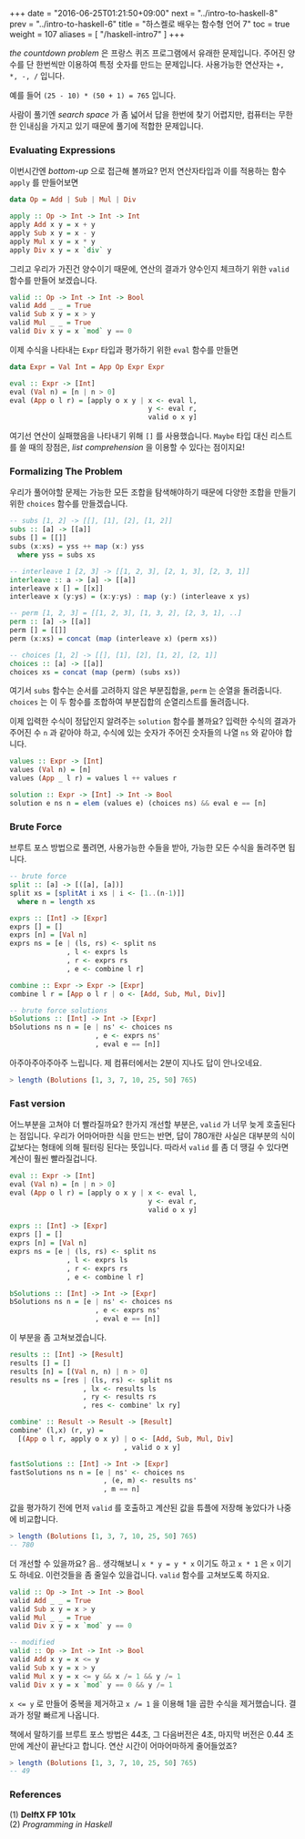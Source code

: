 +++
date = "2016-06-25T01:21:50+09:00"
next = "../intro-to-haskell-8"
prev = "../intro-to-haskell-6"
title = "하스켈로 배우는 함수형 언어 7"
toc = true
weight = 107
aliases = [
    "/haskell-intro7"
]
+++

*the countdown problem* 은 프랑스 퀴즈 프로그램에서 유래한 문제입니다. 주어진 양수를 단 한번씩만 이용하여 특정 숫자를 만드는 문제입니다. 사용가능한 연산자는 `+, *, -, /` 입니다.

예를 들어 `(25 - 10) * (50 + 1) = 765` 입니다. 

사람이 풀기엔 *search space* 가 좀 넓어서 답을 한번에 찾기 어렵지만, 컴퓨터는 무한한 인내심을 가지고 있기 때문에 풀기에 적합한 문제입니다.

### Evaluating Expressions

이번시간엔 *bottom-up* 으로 접근해 볼까요? 먼저 연산자타입과 이를 적용하는 함수 `apply` 를 만들어보면

```haskell
data Op = Add | Sub | Mul | Div

apply :: Op -> Int -> Int -> Int
apply Add x y = x + y
apply Sub x y = x - y
apply Mul x y = x * y
apply Div x y = x `div` y
```

그리고 우리가 가진건 양수이기 때문에, 연산의 결과가 양수인지 체크하기 위한 `valid` 함수를 만들어 보겠습니다. 

```haskell
valid :: Op -> Int -> Int -> Bool
valid Add _ _ = True
valid Sub x y = x > y
valid Mul _ _ = True
valid Div x y = x `mod` y == 0
```

이제 수식을 나타내는 `Expr` 타입과 평가하기 위한 `eval` 함수를 만들면

```haskell
data Expr = Val Int = App Op Expr Expr

eval :: Expr -> [Int]
eval (Val n) = [n | n > 0]
eval (App o l r) = [apply o x y | x <- eval l,
                                  y <- eval r,
                                  valid o x y]
```

여기선 연산이 실패했음을 나타내기 위해 `[]` 를 사용했습니다. `Maybe` 타입 대신 리스트를 쓸 때의 장점은, *list comprehension* 을 이용할 수 있다는 점이지요!

### Formalizing The Problem

우리가 풀어야할 문제는 가능한 모든 조합을 탐색해야하기 때문에 다양한 조합을 만들기 위한 `choices` 함수를 만들겠습니다.

```haskell
-- subs [1, 2] -> [[], [1], [2], [1, 2]]
subs :: [a] -> [[a]]
subs [] = [[]]
subs (x:xs) = yss ++ map (x:) yss
  where yss = subs xs

-- interleave 1 [2, 3] -> [[1, 2, 3], [2, 1, 3], [2, 3, 1]]
interleave :: a -> [a] -> [[a]]
interleave x [] = [[x]]
interleave x (y:ys) = (x:y:ys) : map (y:) (interleave x ys)

-- perm [1, 2, 3] = [[1, 2, 3], [1, 3, 2], [2, 3, 1], ..]
perm :: [a] -> [[a]]
perm [] = [[]]
perm (x:xs) = concat (map (interleave x) (perm xs))

-- choices [1, 2] -> [[], [1], [2], [1, 2], [2, 1]]
choices :: [a] -> [[a]]
choices xs = concat (map (perm) (subs xs))
```

여기서 `subs` 함수는 순서를 고려하지 않은 부분집합을, `perm` 는 순열을 돌려줍니다. `choices` 는 이 두 함수를 조합하여 부분집합의 순열리스트를 돌려줍니다.

이제 입력한 수식이 정답인지 알려주는 `solution` 함수를 볼까요? 입력한 수식의 결과가 주어진 수 `n` 과 같아야 하고, 수식에 있는 숫자가 주어진 숫자들의 나열 `ns` 와 같아야 합니다.

```haskell
values :: Expr -> [Int]
values (Val n) = [n]
values (App _ l r) = values l ++ values r

solution :: Expr -> [Int] -> Int -> Bool
solution e ns n = elem (values e) (choices ns) && eval e == [n]
```

### Brute Force

브루트 포스 방법으로 풀려면, 사용가능한 수들을 받아, 가능한 모든 수식을 돌려주면 됩니다.

```haskell
-- brute force
split :: [a] -> [([a], [a])]
split xs = [splitAt i xs | i <- [1..(n-1)]]
  where n = length xs

exprs :: [Int] -> [Expr]
exprs [] = []
exprs [n] = [Val n]
exprs ns = [e | (ls, rs) <- split ns
              , l <- exprs ls
              , r <- exprs rs
              , e <- combine l r]

combine :: Expr -> Expr -> [Expr]
combine l r = [App o l r | o <- [Add, Sub, Mul, Div]]

-- brute force solutions
bSolutions :: [Int] -> Int -> [Expr]
bSolutions ns n = [e | ns' <- choices ns
                     , e <- exprs ns'
                     , eval e == [n]]
```

아주아주아주아주 느립니다. 제 컴퓨터에서는 2분이 지나도 답이 안나오네요.

```haskell
> length (Bolutions [1, 3, 7, 10, 25, 50] 765)
```


### Fast version

어느부분을 고쳐야 더 빨라질까요? 한가지 개선할 부분은, `valid` 가 너무 늦게 호출된다는 점입니다. 우리가 어마어마한 식을 만드는 반면, 답이 780개란 사실은 대부분의 식이 값보다는 형태에 의해 필터링 된다는 뜻입니다. 따라서 `valid` 를 좀 더 땡길 수 있다면 계산이 훨씬 빨라질겁니다.

```haskell
eval :: Expr -> [Int]
eval (Val n) = [n | n > 0]
eval (App o l r) = [apply o x y | x <- eval l,
                                  y <- eval r,
                                  valid o x y]

exprs :: [Int] -> [Expr]
exprs [] = []
exprs [n] = [Val n]
exprs ns = [e | (ls, rs) <- split ns
              , l <- exprs ls
              , r <- exprs rs
              , e <- combine l r]

bSolutions :: [Int] -> Int -> [Expr]
bSolutions ns n = [e | ns' <- choices ns
                     , e <- exprs ns'
                     , eval e == [n]]


```

이 부분을 좀 고쳐보겠습니다. 

```haskell
results :: [Int] -> [Result]
results [] = []
results [n] = [(Val n, n) | n > 0]
results ns = [res | (ls, rs) <- split ns
                  , lx <- results ls
                  , ry <- results rs
                  , res <- combine' lx ry]

combine' :: Result -> Result -> [Result]
combine' (l,x) (r, y) =
  [(App o l r, apply o x y) | o <- [Add, Sub, Mul, Div]
                            , valid o x y]

fastSolutions :: [Int] -> Int -> [Expr]
fastSolutions ns n = [e | ns' <- choices ns
                       , (e, m) <- results ns'
                       , m == n]
```

값을 평가하기 전에 먼저 `valid` 를 호출하고 계산된 값을 튜플에 저장해 놓았다가 나중에 비교합니다.


```haskell
> length (Bolutions [1, 3, 7, 10, 25, 50] 765)
-- 780
```

더 개선할 수 있을까요? 음.. 생각해보니 `x * y = y * x` 이기도 하고 `x * 1` 은 `x` 이기도 하네요. 이런것들을 좀 줄일수 있을겁니다. `valid` 함수를 고쳐보도록 하지요.

```haskell
valid :: Op -> Int -> Int -> Bool
valid Add _ _ = True
valid Sub x y = x > y
valid Mul _ _ = True
valid Div x y = x `mod` y == 0

-- modified
valid :: Op -> Int -> Int -> Bool
valid Add x y = x <= y 
valid Sub x y = x > y
valid Mul x y = x <= y && x /= 1 && y /= 1
valid Div x y = x `mod` y == 0 && y /= 1
```

`x <= y` 로 만들어 중복을 제거하고 `x /= 1` 을 이용해 1을 곱한 수식을 제거했습니다. 결과가 정말 빠르게 나옵니다. 

책에서 말하기를 브루트 포스 방법은 44초, 그 다음버전은 4초, 마지막 버전은 0.44 초 만에 계산이 끝난다고 합니다. 연산 시간이 어마어마하게 줄어들었죠?

```haskell
> length (Bolutions [1, 3, 7, 10, 25, 50] 765)
-- 49
```

### References

(1) **DelftX FP 101x**   
(2) *Programming in Haskell*  
